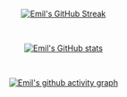 <div align="center">

[![Emil's GitHub Streak](https://streak-stats.demolab.com?user=EmilIvanichkovv&theme=tokyonight_duo&hide_border=true&date_format=j%2Fn%5B%2FY%5D)](https://github.com/EmilIvanichkovv)

<br />

[![Emil's GitHub stats](https://github-readme-stats.vercel.app/api?username=EmilIvanichkovv&theme=tokyonight&bg_color=DDDDDD00&hide_border=true&langs_count=6&card_width=600&hide=stars&count_private=true)](https://github.com/EmilIvanichkovv)

<br />

[![Emil's github activity graph](https://github-readme-activity-graph.vercel.app/graph?theme=material-palenight&bg_color=DDDDDD00&username=EmilIvanichkovv&custom_title=%20&hide_border=true)](https://github.com/EmilIvanichkovv)
</div>
